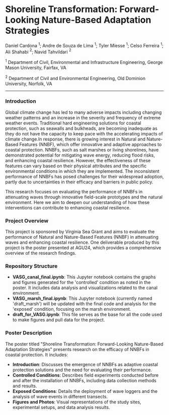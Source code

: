 # Shoreline Transformation: Forward-Looking Nature-Based Adaptation Strategies
Daniel Cardona $^1$; Andre de Souza de Lima $^1$; Tyler Miesse $^1$; Celso Ferreira $^1$; Ali Shahabi $^2$; Navid Tahvildari $^2$ 

$^1$ Department of Civil, Environmental and Infrastructure Engineering, George Mason University, Fairfax, VA 

$^2$ Department of Civil and Environmental Engineering, Old Dominion University, Norfolk, VA 
--- ---
### Introduction 
Global climate change has led to many adverse impacts including changing weather patterns and an increase in the severity and frequency of extreme weather events. Traditional hard engineering solutions for coastal protection, such as seawalls and bulkheads, are becoming inadequate as they do not have the capacity to keep pace with the accelerating impacts of climate change.In response, there is growing interest in Natural and Nature-Based Features (NNBF), which offer innovative and adaptive approaches to coastal protection. NNBFs, such as salt marshes or living shorelines, have demonstrated potential for mitigating wave energy, reducing flood risks, and enhancing coastal resilience. However, the effectiveness of these features can vary based on their physical attributes and the specific environmental conditions in which they are implemented. The inconsistent performance of NNBFs has posed challenges for their widespread adoption, partly due to uncertainties in their efficacy and barriers in public policy. 

This research focuses on evaluating the performance of NNBFs in attenuating waves through innovative field-scale prototypes and the natural environment. Here we aim to deepen our understanding of how these interventions can contribute to enhancing coastal resilience. 
### Project Overview 
This project is sponsored by Virginia Sea Grant and aims to evaluate the performance of Natural and Nature-Based Features (NNBF) in attenuating waves and enhancing coastal resilience. One deliverable produced by this project is the poster presented at AGU24, which provides a comprehensive overview of the research findings. 
### Repository Structure 
-  **VASG_canal_final.ipynb**: This Jupyter notebook contains the graphs and figures generated for the 'controlled' condition as noted in the poster. It includes data analysis and visualizations related to the canal environment.
-  **VASG_marsh_final.ipynb**: This Jupyter notebook (currently named 'draft_marsh') will be updated with the final code and analysis for the 'exposed' condition, focusing on the marsh environment.
-  **draft_for_VASG.ipynb**: This file serves as the base for all the code used to make figures and pull data for the project.
 ### Poster Description
The poster titled "Shoreline Transformation: Forward-Looking Nature-Based Adaptation Strategies" presents research on the efficacy of NNBFs in coastal protection. It includes:
- **Introduction**: Discusses the emergence of NNBFs as adaptive coastal protection solutions and the need for evaluating their performance.
- **Controlled Conditions**: Describes field experiments conducted before and after the installation of NNBFs, including data collection methods and results.
- **Exposed Conditions**: Details the deployment of wave loggers and the analysis of wave events in different transects.
- **Figures and Photos**: Visual representations of the study sites, experimental setups, and data analysis results. 
